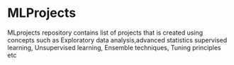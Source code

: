 # MLProjects
MLprojects repository contains list of projects that is created using concepts such as Exploratory data analysis,advanced statistics supervised learning, Unsupervised learning, Ensemble techniques, Tuning principles etc
